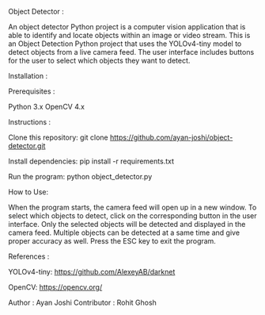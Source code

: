 
Object Detector :

An object detector Python project is a computer vision application that is able to identify and locate objects within an image or video stream. This is an Object Detection Python project that uses the YOLOv4-tiny model to detect objects from a live camera feed. The user interface includes buttons for the user to select which objects they want to detect.


Installation :

Prerequisites :

Python 3.x 
OpenCV 4.x

Instructions :

Clone this repository: git clone https://github.com/ayan-joshi/object-detector.git

Install dependencies: pip install -r requirements.txt

Run the program: python object_detector.py

How to Use:

When the program starts, the camera feed will open up in a new window. To select which objects to detect, click on the corresponding button in the user interface. Only the selected objects will be detected and displayed in the camera feed. Multiple objects can be detected at a same time and give proper accuracy as well. Press the ESC key to exit the program.

References :

YOLOv4-tiny: https://github.com/AlexeyAB/darknet

OpenCV: https://opencv.org/


Author : Ayan Joshi 
Contributor  : Rohit Ghosh






